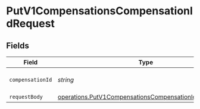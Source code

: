 # PutV1CompensationsCompensationIdRequest


## Fields

| Field                                                                                                                                   | Type                                                                                                                                    | Required                                                                                                                                | Description                                                                                                                             |
| --------------------------------------------------------------------------------------------------------------------------------------- | --------------------------------------------------------------------------------------------------------------------------------------- | --------------------------------------------------------------------------------------------------------------------------------------- | --------------------------------------------------------------------------------------------------------------------------------------- |
| `compensationId`                                                                                                                        | *string*                                                                                                                                | :heavy_check_mark:                                                                                                                      | The UUID of the compensation                                                                                                            |
| `requestBody`                                                                                                                           | [operations.PutV1CompensationsCompensationIdRequestBody](../../../sdk/models/operations/putv1compensationscompensationidrequestbody.md) | :heavy_minus_sign:                                                                                                                      | N/A                                                                                                                                     |